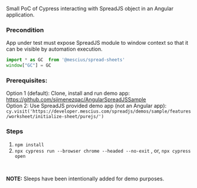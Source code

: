 Small PoC of Cypress interacting with SpreadJS object in an Angular application.

### Precondition
App under test must expose SpreadJS module to window context so that it can be visible by automation execution.  
```Javascript
import * as GC  from '@mescius/spread-sheets'
window["GC"] = GC
```

### Prerequisites:  
Option 1 (default): Clone, install and run demo app: https://github.com/sjimenezqac/AngularSpreadJSSample  
Option 2: Use SpreadJS provided demo app (not an Angular app): `cy.visit('https://developer.mescius.com/spreadjs/demos/sample/features/worksheet/initialize-sheet/purejs/')`

### Steps
1. `npm install`
2. `npx cypress run --browser chrome --headed --no-exit` , or, `npx cypress open`

<br/>

**NOTE:** Sleeps have been intentionally added for demo purposes. 
